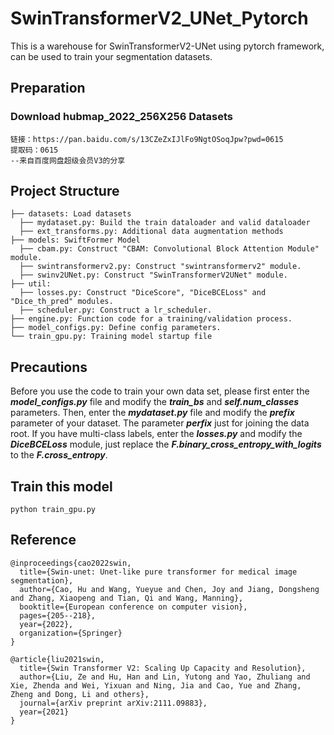# SwinTransformerV2_UNet_Pytorch

This is a warehouse for SwinTransformerV2-UNet using pytorch framework, can be used to train your segmentation datasets.

## Preparation
### Download hubmap_2022_256X256 Datasets
```
链接：https://pan.baidu.com/s/13CZeZxIJlFo9NgtOSoqJpw?pwd=0615 
提取码：0615 
--来自百度网盘超级会员V3的分享
```

## Project Structure
```
├── datasets: Load datasets
  ├── mydataset.py: Build the train dataloader and valid dataloader
  ├── ext_transforms.py: Additional data augmentation methods
├── models: SwiftFormer Model
  ├── cbam.py: Construct "CBAM: Convolutional Block Attention Module" module.
  ├── swintransformerv2.py: Construct "swintransformerv2" module.
  ├── swinv2UNet.py: Construct "SwinTransformerV2UNet" module.
├── util: 
  ├── losses.py: Construct "DiceScore", "DiceBCELoss" and "Dice_th_pred" modules.
  ├── scheduler.py: Construct a lr_scheduler.
├── engine.py: Function code for a training/validation process.
├── model_configs.py: Define config parameters.
└── train_gpu.py: Training model startup file
```

## Precautions
Before you use the code to train your own data set, please first enter the ___model_configs.py___ file and modify the ___train_bs___ and ___self.num_classes___ parameters. Then, enter the ___mydataset.py___ file and modify the ___prefix___ parameter of your dataset. The parameter ___perfix___ just for joining the data root. If you have multi-class labels, enter the ___losses.py___ and modify the ___DiceBCELoss___ module, just replace the ___F.binary_cross_entropy_with_logits___ to the ___F.cross_entropy___.

## Train this model
```
python train_gpu.py
```

## Reference
```
@inproceedings{cao2022swin,
  title={Swin-unet: Unet-like pure transformer for medical image segmentation},
  author={Cao, Hu and Wang, Yueyue and Chen, Joy and Jiang, Dongsheng and Zhang, Xiaopeng and Tian, Qi and Wang, Manning},
  booktitle={European conference on computer vision},
  pages={205--218},
  year={2022},
  organization={Springer}
}

@article{liu2021swin,
  title={Swin Transformer V2: Scaling Up Capacity and Resolution},
  author={Liu, Ze and Hu, Han and Lin, Yutong and Yao, Zhuliang and Xie, Zhenda and Wei, Yixuan and Ning, Jia and Cao, Yue and Zhang, Zheng and Dong, Li and others},
  journal={arXiv preprint arXiv:2111.09883},
  year={2021}
}
```
